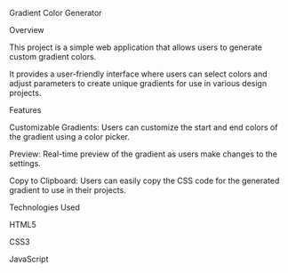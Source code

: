 Gradient Color Generator

Overview

This project is a simple web application that allows users to generate custom gradient colors. 

It provides a user-friendly interface where users can select colors and adjust parameters to create unique gradients for use in various design projects.


Features

Customizable Gradients: Users can customize the start and end colors of the gradient using a color picker.

Preview: Real-time preview of the gradient as users make changes to the settings.

Copy to Clipboard: Users can easily copy the CSS code for the generated gradient to use in their projects.


Technologies Used

HTML5

CSS3

JavaScript

